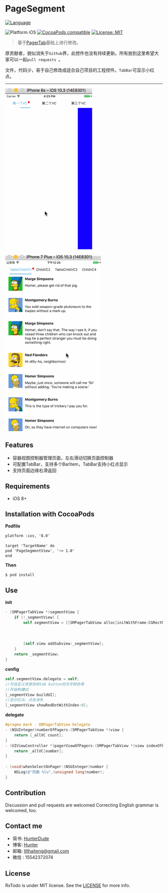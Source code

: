 PageSegment
==

[![Language](https://img.shields.io/badge/language-oc-orange.svg?style=flat)](https://developer.apple.com/oc)

<p align="left">
<img src="https://img.shields.io/badge/platform-iOS-blue.svg?style=flat" alt="Platform iOS" />
<a href="https://cocoapods.org/pods/PageSegmentView"><img src="https://img.shields.io/badge/pod-1.0.0-blue.svg" alt="CocoaPods compatible" /></a>
<a href="https://raw.githubusercontent.com/xmartlabs/PageSegment/master/LICENSE"><img src="http://img.shields.io/badge/license-MIT-blue.svg?style=flat" alt="License: MIT" />
</a>
<!-- <a href="https://codebeat.co/projects/github-com-xmartlabs-xlpagertabstrip"><img alt="codebeat badge" src="https://codebeat.co/badges/f32c9ad3-0aa1-4b40-a632-9421211bd39e" /></a> -->
</p>

> 基于[PagerTab](https://github.com/ming1016/PagerTab)基础上进行修改。

原贡献者，貌似消失于`Github`界，此控件也没有持续更新。所有放到这里希望大家可以一起`pull requests `。

文件，代码少，易于自己修改成适合自己项目的工程控件。`TabBar`可显示小红点。

---

![效果图](https://raw.githubusercontent.com/HaiTeng-Wang/PageSegment/master/PageSegment.gif)

![多个BarItem](https://raw.githubusercontent.com/HaiTeng-Wang/PageSegment/master/PageSegment2.gif)


Features
--------
* 容器视图控制器管理页面，左右滑动切换页面控制器
* 可配置TabBar，支持多个BarItem，TabBar支持小红点显示
* 支持页面边缘右滑返回

Requirements
------------
* iOS 8+

Installation with CocoaPods
------------
**Podfile**
```
platform :ios, '8.0'

target 'TargetName' do
pod 'PageSegmentView', '~> 1.0'
end
```

**Then**
```
$ pod install
```


Use
------------

**init**
```Objective-C
- (SMPagerTabView *)segmentView {
    if (!_segmentView) {
        self.segmentView = [[SMPagerTabView alloc]initWithFrame:CGRectMake(0,
                                                                           self.topLayoutGuide.length,
                                                                           self.view.width,
                                                                           self.view.height - self.topLayoutGuide.length)];
        [self.view addSubview:_segmentView];
    }
    return _segmentView;
}

```
**config**
```Objective-C
self.segmentView.delegate = self;
//可自定义背景色和tab button的文字颜色等
//开始构建UI
[_segmentView buildUI];
//显示红点，点击消失
[_segmentView showRedDotWithIndex:0];
```
**delegate**
```Objective-C
#pragma mark - DBPagerTabView Delegate
- (NSUInteger)numberOfPagers:(SMPagerTabView *)view {
    return [_allVC count];
}
- (UIViewController *)pagerViewOfPagers:(SMPagerTabView *)view indexOfPagers:(NSUInteger)number {
    return _allVC[number];
}

- (void)whenSelectOnPager:(NSUInteger)number {
    NSLog(@"页面 %lu",(unsigned long)number);
}
```


Contribution
------------
Discussion and pull requests are welcomed Correcting English grammar is welcomed, too.

Contact me
------------
- 简书: [HunterDude ](http://www.jianshu.com/u/c843d96298fb)
- 博客: [Hunter](https://haiteng-wang.github.io)
- 邮箱: llllhaiteng@gmail.com
- 微信 : 15542372074

License
-------
RxTodo is under MIT license. See the [LICENSE](LICENSE) for more info.
